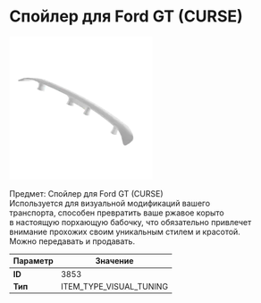 # Спойлер для Ford GT (CURSE)

![Item Image](../img/3853.webp?raw=true)

Предмет: Спойлер для Ford GT (CURSE)<br>Используется для визуальной модификаций вашего<br>транспорта, способен превратить ваше ржавое корыто<br>в настоящую порхающую бабочку, что обязательно привлечет<br>внимание прохожих своим уникальным стилем и красотой.<br>Можно передавать и продавать.


| Параметр | Значение |
|----------|----------|
| **ID** | 3853 |
| **Тип** | ITEM_TYPE_VISUAL_TUNING |


